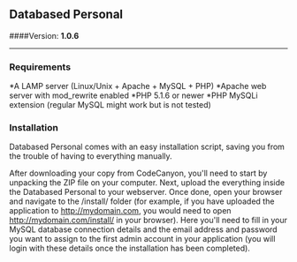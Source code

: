 ## Databased Personal
####Version: **1.0.6**

---

### Requirements

*A LAMP server (Linux/Unix + Apache + MySQL + PHP)
*Apache web server with mod_rewrite enabled
*PHP 5.1.6 or newer
*PHP MySQLi extension (regular MySQL might work but is not tested)

### Installation

Databased Personal comes with an easy installation script, saving you from the trouble of having to everything manually.

After downloading your copy from CodeCanyon, you'll need to start by unpacking the ZIP file on your computer. Next, upload the everything inside the Databased Personal to your webserver. Once done, open your browser and navigate to the /install/ folder (for example, if you have uploaded the application to http://mydomain.com, you would need to open http://mydomain.com/install/ in your browser). Here you'll need to fill in your MySQL database connection details and the email address and password you want to assign to the first admin account in your application (you will login with these details once the installation has been completed).
